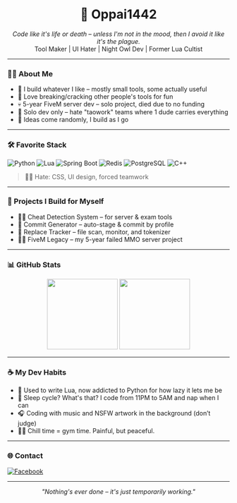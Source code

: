 <h1 align="center">🐧 Oppai1442</h1>
<p align="center">
  <i>Code like it's life or death – unless I'm not in the mood, then I avoid it like it's the plague.</i><br>
  Tool Maker | UI Hater | Night Owl Dev | Former Lua Cultist
</p>

---

### 👨‍💻 About Me

- 🔧 I build whatever I like – mostly small tools, some actually useful
- 🧨 Love breaking/cracking other people's tools for fun
- 💀 5-year FiveM server dev – solo project, died due to no funding
- 🤘 Solo dev only – hate "taowork" teams where 1 dude carries everything
- 🧠 Ideas come randomly, I build as I go

---

### 🛠 Favorite Stack

![Python](https://img.shields.io/badge/Python-3776AB?style=flat&logo=python&logoColor=white)
![Lua](https://img.shields.io/badge/Lua-2C2D72?style=flat&logo=lua&logoColor=white)
![Spring Boot](https://img.shields.io/badge/Spring_Boot-6DB33F?style=flat&logo=spring-boot&logoColor=white)
![Redis](https://img.shields.io/badge/Redis-DC382D?style=flat&logo=redis&logoColor=white)
![PostgreSQL](https://img.shields.io/badge/PostgreSQL-4169E1?style=flat&logo=postgresql&logoColor=white)
![C++](https://img.shields.io/badge/C%2B%2B-00599C?style=flat&logo=c%2B%2B&logoColor=white)


> 😵‍💫 Hate: CSS, UI design, forced teamwork

---

### 🧩 Projects I Build for Myself

- 🕵️‍♂️ Cheat Detection System – for server & exam tools  
- 🧠 Commit Generator – auto-stage & commit by profile  
- 🧪 Replace Tracker – file scan, monitor, and tokenizer  
- 🧟‍♂️ FiveM Legacy – my 5-year failed MMO server project

---

### 📊 GitHub Stats

<p align="center">
  <img src="https://github-readme-stats.vercel.app/api?username=Oppai1442&show_icons=true&theme=radical" height="160"/>
  <img src="https://github-readme-stats.vercel.app/api/top-langs/?username=Oppai1442&layout=compact&theme=radical" height="160"/>
</p>

---

### ☕ My Dev Habits

- 🧠 Used to write Lua, now addicted to Python for how lazy it lets me be
- 🦉 Sleep cycle? What's that? I code from 11PM to 5AM and nap when I can
- 🎧 Coding with music and NSFW artwork in the background (don’t judge)
- 🏋️‍♂️ Chill time = gym time. Painful, but peaceful.

---

### 🌐 Contact

[![Facebook](https://img.shields.io/badge/Facebook-%231877F2.svg?logo=Facebook&logoColor=white)](https://facebook.com/Na0ru535)

---

<p align="center"><i>"Nothing's ever done – it's just temporarily working."</i></p>
